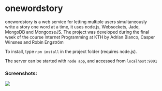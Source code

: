 # onewordstory

onewordstory is a web service for letting multiple users simultaneously write a story one word at a time, it uses node.js, Websockets, Jade, MongoDB and MongooseJS. The project was developed during the final week of the course Internet Programming at KTH by Adrian Blanco, Casper Winsnes and Robin Engström

To install, type ```npm install``` in the project folder (requires node.js).

The server can be started with ```node app```, and accessed from ```localhost:9001```

### Screenshots:

![](http://i.imgur.com/Bo1xeNO.png)

